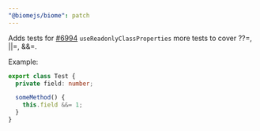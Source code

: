 ```yaml
---
"@biomejs/biome": patch
---
```


Adds tests for [#6994](https://github.com/biomejs/biome/issues/6994)
`useReadonlyClassProperties` more tests to cover ??=, ||=, &&=.

Example:

```typescript
export class Test {
  private field: number;

  someMethod() {
    this.field &&= 1;
  }
}
```

